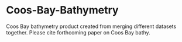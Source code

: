 # Coos-Bay-Bathymetry
Coos Bay bathymetry product created from merging different datasets together. Please cite forthcoming paper on Coos Bay bathy. 
